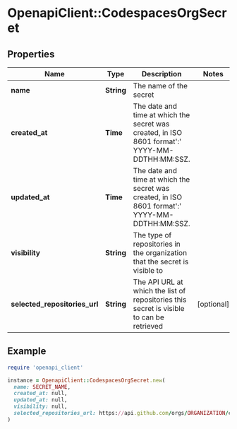 # OpenapiClient::CodespacesOrgSecret

## Properties

| Name | Type | Description | Notes |
| ---- | ---- | ----------- | ----- |
| **name** | **String** | The name of the secret |  |
| **created_at** | **Time** | The date and time at which the secret was created, in ISO 8601 format&#39;:&#39; YYYY-MM-DDTHH:MM:SSZ. |  |
| **updated_at** | **Time** | The date and time at which the secret was created, in ISO 8601 format&#39;:&#39; YYYY-MM-DDTHH:MM:SSZ. |  |
| **visibility** | **String** | The type of repositories in the organization that the secret is visible to |  |
| **selected_repositories_url** | **String** | The API URL at which the list of repositories this secret is visible to can be retrieved | [optional] |

## Example

```ruby
require 'openapi_client'

instance = OpenapiClient::CodespacesOrgSecret.new(
  name: SECRET_NAME,
  created_at: null,
  updated_at: null,
  visibility: null,
  selected_repositories_url: https://api.github.com/orgs/ORGANIZATION/codespaces/secrets/SECRET_NAME/repositories
)
```


